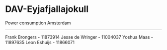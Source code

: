 # DAV-Eyjafjallajokull
Power consumption Amsterdam

--------
Frank Brongers - 11873914
Jesse de Wringer - 11004037
Yoshua Maas - 11897635
Leon Eshuijs - 11866071
